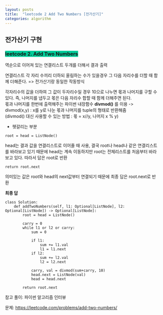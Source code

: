 ```yaml
---
layout: posts
title:  "leetcode 2 Add Two Numbers [전가산기]"
categories: algorithm
---
```


## 전가산기 구현

### <span style="background-color: #00CC99">leetcode 2. Add Two Numbers</span>  

역순으로 이어져 있는 연결리스트 두개를 더해서 결과 출력  

연결리스트 각 자리 수끼리 더하되 올림하는 수가 있을경우 그 다음 자리수를 더할 때 함께 더해준다. => 전가산기랑 동일한 작동방식  

각자리수의 값을 더하여 그 값이 두자리수일 경우 10으로 나누면 몫과 나머지를 구할 수 있다. 즉, 나머지를 냅두고 몫은 다음 자리수 합할 때 함께 더해주면 된다.  
몫과 나머지를 한번에 출력해주는 파이썬 내장함수 **divmod()** 를 이용 -> divmod(x,y) : x를 y로 나눈 몫과 나머지를 tuple의 형태로 반환해줌  
(divmod() 대신 사용할 수 있는 방법 : 몫 = x//y, 나머지 x % y)  

* 헷갈리는 부분  
 
```
root = head = ListNode()
```
head는 결과 값을 연결리스트로 이어줄 때 사용, 결국 root나 head나 같은 연결리스트를 바라보고 있기 때문에 head는 계속 이동하지만 root는 전체리스트를 처음부터 바라보고 있다. 따라서 답은 root로 반환 


```
return root.next
```
의미있는 값은 root와 head의 next값부터 연결되기 때문에 최종 답은 root.next로 반환


**최종 답**  
```
class Solution:
    def addTwoNumbers(self, l1: Optional[ListNode], l2: Optional[ListNode]) -> Optional[ListNode]:
        root = head = ListNode()
        
        carry = 0
        while l1 or l2 or carry:
            sum = 0
            
            if l1:
                sum += l1.val
                l1 = l1.next
            if l2:
                sum += l2.val
                l2 = l2.next
            
            carry, val = divmod(sum+carry, 10)
            head.next = ListNode(val)
            head = head.next
        
        return root.next
```

참고 풀이: 파이썬 알고리즘 인터뷰




문제: https://leetcode.com/problems/add-two-numbers/


